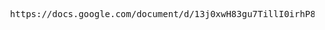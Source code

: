 <pre>
  https://docs.google.com/document/d/13j0xwH83gu7TillI0irhP86TM5gr-wyaGyqT915zFzc/edit#heading=h.tcwv5lty7jog
</pre>
